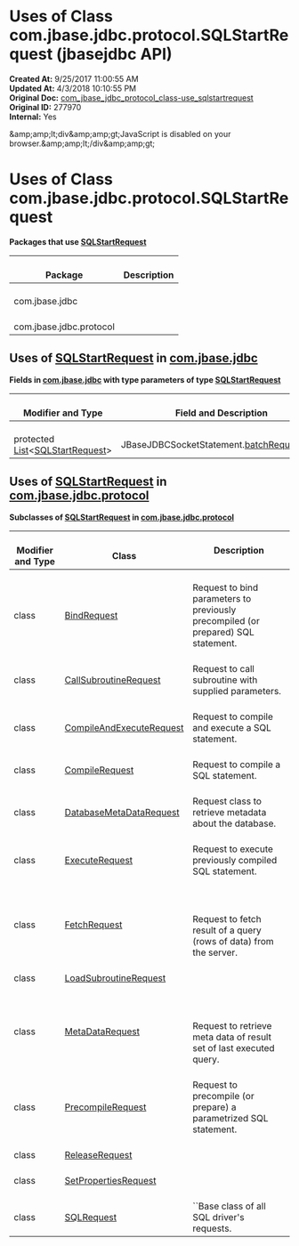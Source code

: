 # Uses of Class com.jbase.jdbc.protocol.SQLStartRequest (jbasejdbc API)

**Created At:** 9/25/2017 11:00:55 AM  
**Updated At:** 4/3/2018 10:10:55 PM  
**Original Doc:** [com_jbase_jdbc_protocol_class-use_sqlstartrequest](https://docs.jbase.com/39241-class-use/com_jbase_jdbc_protocol_class-use_sqlstartrequest)  
**Original ID:** 277970  
**Internal:** Yes  

<!--<br>    try {<br>        if (location.href.indexOf('is-external=true') == -1) {<br>            parent.document.title="Uses of Class com.jbase.jdbc.protocol.SQLStartRequest (jbasejdbc   API)";<br>        }<br>    }<br>    catch(err) {<br>    }<br>//-->&amp;amp;amp;lt;div&amp;amp;amp;gt;JavaScript is disabled on your browser.&amp;amp;amp;lt;/div&amp;amp;amp;gt;
# Uses of Class com.jbase.jdbc.protocol.SQLStartRequest



**Packages that use [SQLStartRequest](./../../sqlstartrequest-%28jbasejdbc---api%29 "class in com.jbase.jdbc.protocol")**


| <br>Package<br> | <br>Description<br> |
| --- | --- |
| <br>com.jbase.jdbc<br> | <br><br> |
| <br>com.jbase.jdbc.protocol<br> | <br><br> |





## Uses of [SQLStartRequest](./../../sqlstartrequest-%28jbasejdbc---api%29 "class in com.jbase.jdbc.protocol") in [com.jbase.jdbc](./../../../jbase-jdbc-api)



**Fields in [com.jbase.jdbc](./../../../jbase-jdbc-api) with type parameters of type [SQLStartRequest](./../../sqlstartrequest-%28jbasejdbc---api%29 "class in com.jbase.jdbc.protocol")**


| <br>Modifier and Type<br> | <br>Field and Description<br> |
| --- | --- |
| <br>protected [List](./../../../../../../jql/list "class or interface in java.util")&lt;[SQLStartRequest](./../../sqlstartrequest-%28jbasejdbc---api%29 "class in com.jbase.jdbc.protocol")&gt;<br> | <br>JBaseJDBCSocketStatement.[batchRequestsList](../../../../../com/jbase/jdbc/JBaseJDBCSocketStatement.html#batchRequestsList)<br> |




### 


## Uses of [SQLStartRequest](./../../sqlstartrequest-%28jbasejdbc---api%29 "class in com.jbase.jdbc.protocol") in [com.jbase.jdbc.protocol](./../../com.jbase.jdbc.protocol-%28jbasejdbc---api%29)



**Subclasses of [SQLStartRequest](./../../sqlstartrequest-%28jbasejdbc---api%29 "class in com.jbase.jdbc.protocol") in [com.jbase.jdbc.protocol](./../../com.jbase.jdbc.protocol-%28jbasejdbc---api%29)**


| <br>Modifier and Type<br> | <br>Class<br> | Description<br> |
| --- | --- | --- |
| <br>class<br> | <br>[BindRequest](./../../bindrequest-%28jbasejdbc---api%29 "class in com.jbase.jdbc.protocol")<br> | <br>Request to bind parameters to previously precompiled (or prepared) SQL statement.<br> |
| <br>class<br> | <br>[CallSubroutineRequest](./../../callsubroutinerequest-%28jbasejdbc---api%29 "class in com.jbase.jdbc.protocol")<br> | <br>Request to call subroutine with supplied parameters.<br> |
| <br>class<br> | <br>[CompileAndExecuteRequest](./../../compileandexecuterequest-%28jbasejdbc---api%29 "class in com.jbase.jdbc.protocol")<br> | <br>Request to compile and execute a SQL statement.<br> |
| <br>class<br> | <br>[CompileRequest](./../../compilerequest-%28jbasejdbc---api%29 "class in com.jbase.jdbc.protocol")<br> | <br>Request to compile a SQL statement.<br> |
| <br>class<br> | <br>[DatabaseMetaDataRequest](./../../databasemetadatarequest-%28jbasejdbc---api%29 "class in com.jbase.jdbc.protocol")<br> | <br>Request class to retrieve metadata about the database.<br> |
| <br>class<br> | <br>[ExecuteRequest](./../../executerequest-%28jbasejdbc---api%29 "class in com.jbase.jdbc.protocol")<br> | <br>Request to execute previously compiled SQL statement.<br> |
| <br>class<br> | <br>[FetchRequest](./../../fetchrequest-%28jbasejdbc---api%29 "class in com.jbase.jdbc.protocol")<br> | <br><br><br>Request to fetch result of a query (rows of data) from the server.<br> |
| <br>class<br> | <br>[LoadSubroutineRequest](./../../loadsubroutinerequest-%28jbasejdbc---api%29 "class in com.jbase.jdbc.protocol")<br> | <br> |
| <br>class<br> | <br>[MetaDataRequest](./../../metadatarequest-%28jbasejdbc-api%29 "class in com.jbase.jdbc.protocol")<br> | <br><br><br>Request to retrieve meta data of result set of last executed query.<br> |
| <br>class<br> | <br>[PrecompileRequest](./../../precompilerequest-%28jbasejdbc---api%29 "class in com.jbase.jdbc.protocol")<br> | <br>Request to precompile (or prepare) a parametrized SQL statement.<br> |
| <br>class<br> | <br>[ReleaseRequest](./../../releaserequest-%28jbasejdbc---api%29 "class in com.jbase.jdbc.protocol")<br> | <br> |
| <br>class<br> | <br>[SetPropertiesRequest](./../../setpropertiesrequest-%28jbasejdbc---api%29 "class in com.jbase.jdbc.protocol")<br> | <br> |
| <br>class<br> | <br>[SQLRequest](./../../sqlrequest-%28jbasejdbc---api%29 "class in com.jbase.jdbc.protocol")<br> | <br>``Base class of all SQL driver's requests.<br> |


